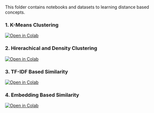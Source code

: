This folder contains notebooks and datasets to learning distance based concepts.


### 1. K-Means Clustering

[![Open in Colab](https://colab.research.google.com/assets/colab-badge.svg)](https://colab.research.google.com/github/manaranjanp/ISB_MLUL1/blob/main/clustering/Product_Segmentation_v1.ipynb)

### 2. Hirerachical and Density Clustering

[![Open in Colab](https://colab.research.google.com/assets/colab-badge.svg)](https://colab.research.google.com/github/manaranjanp/ISB_MLUL1/blob/main/clustering/Hierarchical_Clustering_v1.ipynb)

### 3. TF-IDF Based Similarity

[![Open in Colab](https://colab.research.google.com/assets/colab-badge.svg)](https://colab.research.google.com/github/manaranjanp/ISB_MLUL1/blob/main/clustering/Content_Based_Recsys_v1.ipynb)

### 4. Embedding Based Similarity

[![Open in Colab](https://colab.research.google.com/assets/colab-badge.svg)](https://colab.research.google.com/github/manaranjanp/ISB_MLUL1/blob/main/clustering/https://github.com/manaranjanp/ISB_MLUL1/blob/main/clustering/Content_Based_Recsys_Embeddings_v1.ipynb)

